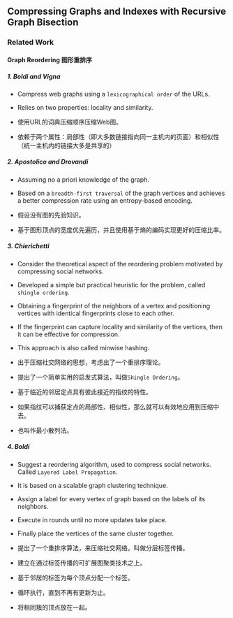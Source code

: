 ## Compressing Graphs and Indexes with Recursive Graph Bisection

### Related Work

#### Graph Reordering 图形重排序

##### 1. Boldi and Vigna 

* Compress web graphs using a `lexicographical order` of the URLs. 
* Relies on two properties: locality and similarity.

* 使用URL的词典压缩顺序压缩Web图。
* 依赖于两个属性：局部性（即大多数链接指向同一主机内的页面）和相似性（统一主机内的链接大多是共享的）

##### 2. Apostolico and Drovandi

* Assuming no a priori knowledge of the graph.
* Based on a `breadth-first traversal` of the graph vertices and achieves a better compression rate using an entropy-based encoding.

* 假设没有图的先验知识。
* 基于图形顶点的宽度优先遍历，并且使用基于熵的编码实现更好的压缩比率。

##### 3. Chierichetti

* Consider the theoretical aspect of the reordering problem motivated by compressing social networks.
* Developed a simple but practical heuristic for the problem, called `shingle ordering`.
* Obtaining a fingerprint of the neighbors of a vertex and positioning vertices with identical fingerprints close to each other.
* If the fingerprint can capture locality and similarity of the vertices, then it can be effective for compression.
* This approach is also called minwise hashing.

* 出于压缩社交网络的思想，考虑出了一个重排序理论。
* 提出了一个简单实用的启发式算法，叫做`Shingle Ordering`。
* 基于临近的邻居定点具有彼此接近的指纹的特性。
* 如果指纹可以捕获定点的局部性、相似性，那么就可以有效地应用到压缩中去。
* 也叫作最小散列法。

##### 4. Boldi

* Suggest a reordering algorithm, used to compress social networks. Called `Layered Label Propagation`.
* It is based on a scalable graph clustering technique.
* Assign a label for every vertex of graph based on the labels of its neighbors.
* Execute in rounds until no more updates take place.
* Finally place the vertices of the same cluster together.

* 提出了一个重排序算法，来压缩社交网络。叫做分层标签传播。
* 建立在通过标签传播的可扩展图聚类技术之上。
* 基于邻居的标签为每个顶点分配一个标签。
* 循环执行，直到不再有更新为止。
* 将相同簇的顶点放在一起。







